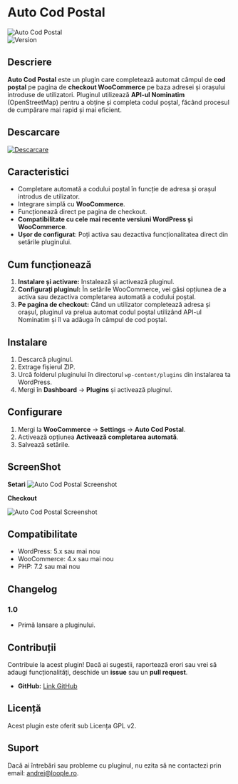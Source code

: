 # Auto Cod Postal

![Auto Cod Postal](https://img.shields.io/badge/Plugin-WooCommerce-green.svg)  
![Version](https://img.shields.io/badge/Version-1.0-blue.svg)

## Descriere

**Auto Cod Postal** este un plugin care completează automat câmpul de **cod poștal** pe pagina de **checkout WooCommerce** pe baza adresei și orașului introduse de utilizatori. Pluginul utilizează **API-ul Nominatim** (OpenStreetMap) pentru a obține și completa codul poștal, făcând procesul de cumpărare mai rapid și mai eficient.

## Descarcare
[![Descarcare](https://img.shields.io/badge/Descarcare-8A2BE2)](https://www.loople.ro/wp-content/uploads/2025/03/auto-coduri-postale.zip)


## Caracteristici

- Completare automată a codului poștal în funcție de adresa și orașul introdus de utilizator.
- Integrare simplă cu **WooCommerce**.
- Funcționează direct pe pagina de checkout.
- **Compatibilitate cu cele mai recente versiuni WordPress și WooCommerce**.
- **Ușor de configurat**: Poți activa sau dezactiva funcționalitatea direct din setările pluginului.

## Cum funcționează

1. **Instalare și activare:** Instalează și activează pluginul.
2. **Configurați pluginul:** În setările WooCommerce, vei găsi opțiunea de a activa sau dezactiva completarea automată a codului poștal.
3. **Pe pagina de checkout:** Când un utilizator completează adresa și orașul, pluginul va prelua automat codul poștal utilizând API-ul Nominatim și îl va adăuga în câmpul de cod poștal.

## Instalare

1. Descarcă pluginul.
2. Extrage fișierul ZIP.
3. Urcă folderul pluginului în directorul `wp-content/plugins` din instalarea ta WordPress.
4. Mergi în **Dashboard** → **Plugins** și activează pluginul.

## Configurare

1. Mergi la **WooCommerce** → **Settings** → **Auto Cod Postal**.
2. Activează opțiunea **Activează completarea automată**.
3. Salvează setările.

## ScreenShot
**Setari**
![ Auto Cod Postal Screenshot](https://i.imgur.com/y4Ow0rj.png) 

**Checkout**

![ Auto Cod Postal Screenshot](https://i.imgur.com/RNfqZLc.png)

## Compatibilitate

- WordPress: 5.x sau mai nou
- WooCommerce: 4.x sau mai nou
- PHP: 7.2 sau mai nou

## Changelog

### 1.0
- Primă lansare a pluginului.

## Contribuții

Contribuie la acest plugin! Dacă ai sugestii, raportează erori sau vrei să adaugi funcționalități, deschide un **issue** sau un **pull request**.

- **GitHub:** [Link GitHub](https://github.com/LoopleDigitalAgency/auto-coduri-postale)
  
## Licență

Acest plugin este oferit sub Licența GPL v2.

## Suport

Dacă ai întrebări sau probleme cu pluginul, nu ezita să ne contactezi prin email: [andrei@loople.ro](mailto:andrei@loople.ro).
